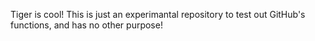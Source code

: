 Tiger is cool!
This is just an experimantal repository to test out GitHub's functions, and has no other purpose!
